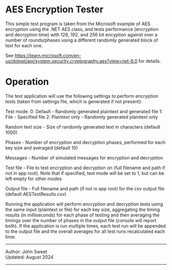 # AES Encryption Tester

This simple test program is taken from the Microsoft example of AES encryption using the .NET AES class, and 
tests performance (encryption and decryption time) with 128, 192, and 256 bit encyption against over a number
of rounds/phases using a different randomly generated block of text for each one.

See https://learn.microsoft.com/en-us/dotnet/api/system.security.cryptography.aes?view=net-8.0 for details.

# Operation

The test application will use the following settings to perform encryption tests (taken from settings file, which is generated if not present):

Test mode:
  0: Default - Randomly generated plaintext and generated file
  1: File - Specified file
  2: Plaintext only - Randomly generated plaintext only

Random text size - Size of randomly generated text in characters (default 1000)

Phases - Number of encryption and decryption phases, performed for each key size and averaged (default 10)

Messages - Number of simulated messages for encryption and decryption

Test file - File to test encryption and decryption on (full filename and path if not in app root). Note that if specified, test mode will be set to 1, but can be left empty for other modes

Output file - Full filename and path (if not in app root) for the csv output file (default AESTestResults.csv)

Running the application will perform encryption and decryption tests using the same input (plaintext or file) for each key size, aggregating the timing results (in milliseconds) for each phase of testing and then averaging the timings over the number of phases in the output file (console will report both). If the application is run multiple times, each test run will be appended to the output file and the overall averages for all test runs recalculated each time.


************************
Author: John Sweet   
Updated: August 2024 
************************
